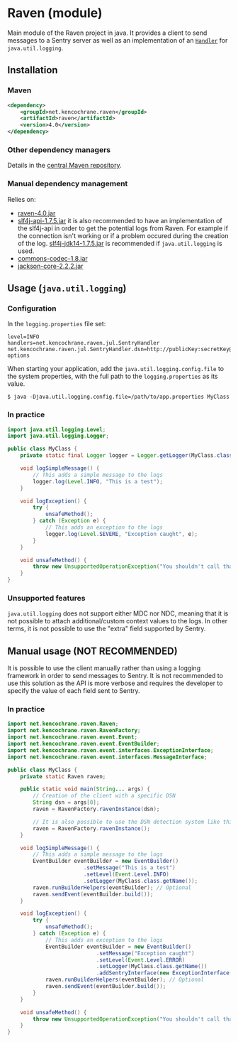 # Raven (module)
Main module of the Raven project in java. It provides a client to send messages
to a Sentry server as well as an implementation of an [`Handler`](http://docs.oracle.com/javase/7/docs/api/java/util/logging/Handler.html)
for `java.util.logging`.

## Installation

### Maven
```xml
<dependency>
    <groupId>net.kencochrane.raven</groupId>
    <artifactId>raven</artifactId>
    <version>4.0</version>
</dependency>
```

### Other dependency managers
Details in the [central Maven repository](http://search.maven.org/#artifactdetails%7Cnet.kencochrane.raven%7Craven%7C4.0%7Cjar).

### Manual dependency management
Relies on:

 - [raven-4.0.jar](http://search.maven.org/#artifactdetails%7Cnet.kencochrane.raven%7Craven%7C4.0%7Cjar)
 - [slf4j-api-1.7.5.jar](http://search.maven.org/#artifactdetails%7Corg.slf4j%7Cslf4j-api%7C1.7.5%7Cjar)
 it is also recommended to have an implementation of the slf4j-api in order to
 get the potential logs from Raven. For example if the connection isn't working
 or if a problem occured during the creation of the log.
 [slf4j-jdk14-1.7.5.jar](http://search.maven.org/#artifactdetails%7Corg.slf4j%7Cslf4j-jdk14%7C1.7.5%7Cjar)
 is recommended if `java.util.logging` is used.
 - [commons-codec-1.8.jar](http://search.maven.org/#artifactdetails%7Ccommons-codec%7Ccommons-codec%7C1.8%7Cjar)
 - [jackson-core-2.2.2.jar](http://search.maven.org/#artifactdetails%7Ccom.fasterxml.jackson.core%7Cjackson-core%7C2.2.2%7Cjar)


## Usage (`java.util.logging`)
### Configuration
In the `logging.properties` file set:

```properties
level=INFO
handlers=net.kencochrane.raven.jul.SentryHandler
net.kencochrane.raven.jul.SentryHandler.dsn=http://publicKey:secretKey@host:port/1?options
```

When starting your application, add the `java.util.logging.config.file` to the
system properties, with the full path to the `logging.properties` as its value.

    $ java -Djava.util.logging.config.file=/path/to/app.properties MyClass

### In practice
```java
import java.util.logging.Level;
import java.util.logging.Logger;

public class MyClass {
    private static final Logger logger = Logger.getLogger(MyClass.class.getName());

    void logSimpleMessage() {
        // This adds a simple message to the logs
        logger.log(Level.INFO, "This is a test");
    }

    void logException() {
        try {
            unsafeMethod();
        } catch (Exception e) {
            // This adds an exception to the logs
            logger.log(Level.SEVERE, "Exception caught", e);
        }
    }

    void unsafeMethod() {
        throw new UnsupportedOperationException("You shouldn't call that");
    }
}
```

### Unsupported features
`java.util.logging` does not support either MDC nor NDC, meaning that it is not
possible to attach additional/custom context values to the logs.
In other terms, it is not possible to use the "extra" field supported by Sentry.


## Manual usage (NOT RECOMMENDED)
It is possible to use the client manually rather than using a logging framework
in order to send messages to Sentry. It is not recommended to use this solution
as the API is more verbose and requires the developer to specify the value of
each field sent to Sentry.

### In practice
```java
import net.kencochrane.raven.Raven;
import net.kencochrane.raven.RavenFactory;
import net.kencochrane.raven.event.Event;
import net.kencochrane.raven.event.EventBuilder;
import net.kencochrane.raven.event.interfaces.ExceptionInterface;
import net.kencochrane.raven.event.interfaces.MessageInterface;

public class MyClass {
    private static Raven raven;

    public static void main(String... args) {
        // Creation of the client with a specific DSN
        String dsn = args[0];
        raven = RavenFactory.ravenInstance(dsn);

        // It is also possible to use the DSN detection system like this
        raven = RavenFactory.ravenInstance();
    }

    void logSimpleMessage() {
        // This adds a simple message to the logs
        EventBuilder eventBuilder = new EventBuilder()
                        .setMessage("This is a test")
                        .setLevel(Event.Level.INFO)
                        .setLogger(MyClass.class.getName());
        raven.runBuilderHelpers(eventBuilder); // Optional
        raven.sendEvent(eventBuilder.build());
    }

    void logException() {
        try {
            unsafeMethod();
        } catch (Exception e) {
            // This adds an exception to the logs
            EventBuilder eventBuilder = new EventBuilder()
                            .setMessage("Exception caught")
                            .setLevel(Event.Level.ERROR)
                            .setLogger(MyClass.class.getName())
                            .addSentryInterface(new ExceptionInterface(e));
            raven.runBuilderHelpers(eventBuilder); // Optional
            raven.sendEvent(eventBuilder.build());
        }
    }

    void unsafeMethod() {
        throw new UnsupportedOperationException("You shouldn't call that");
    }
}
```
